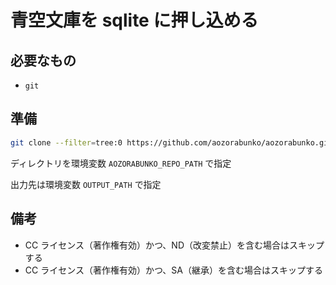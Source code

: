 # 青空文庫を sqlite に押し込める

## 必要なもの

- `git`

## 準備

```sh
git clone --filter=tree:0 https://github.com/aozorabunko/aozorabunko.git
```

ディレクトリを環境変数 `AOZORABUNKO_REPO_PATH` で指定

出力先は環境変数 `OUTPUT_PATH` で指定

## 備考

- CC ライセンス（著作権有効）かつ、ND（改変禁止）を含む場合はスキップする
- CC ライセンス（著作権有効）かつ、SA（継承）を含む場合はスキップする
